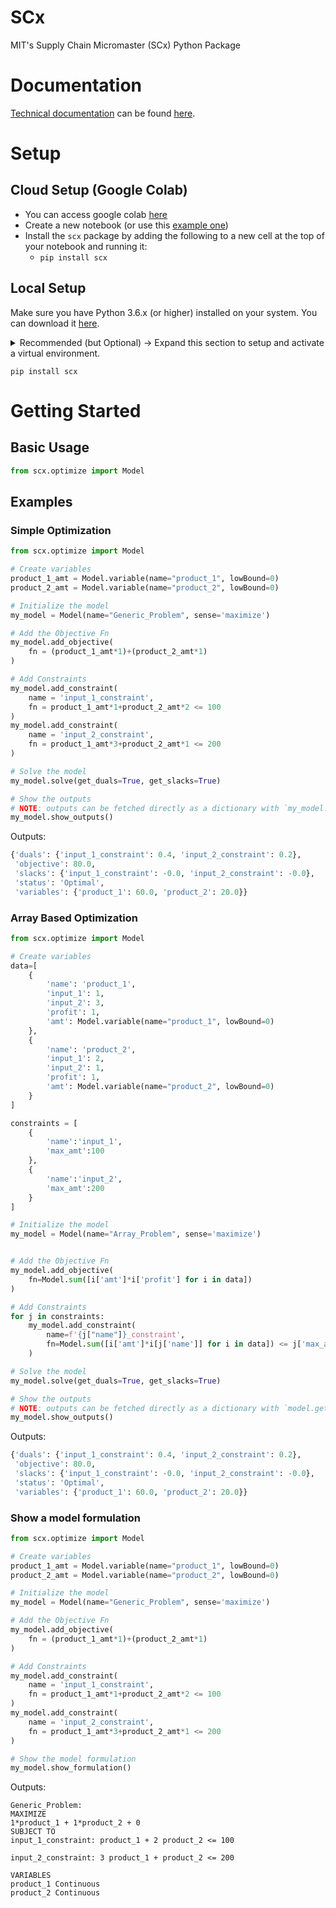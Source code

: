 SCx
==========
MIT's Supply Chain Micromaster (SCx) Python Package

# Documentation
[Technical documentation](https://connor-makowski.github.io/scx/index.html) can be found [here](https://connor-makowski.github.io/scx/index.html).

# Setup

## Cloud Setup (Google Colab)
- You can access google colab [here](https://colab.research.google.com/)
- Create a new notebook (or use this [example one](https://colab.research.google.com/github/connor-makowski/python_for_scx/blob/main/notebooks/optimization/P1.ipynb))
- Install the `scx` package by adding the following to a new cell at the top of your notebook and running it:
  - `pip install scx`


## Local Setup
Make sure you have Python 3.6.x (or higher) installed on your system. You can download it [here](https://www.python.org/downloads/).
<details>
<summary>
Recommended (but Optional) -> Expand this section to setup and activate a virtual environment.
</summary>

  - Install (or upgrade) virtualenv:
  ```
  python3 -m pip install --upgrade virtualenv
  ```
  - Create your virtualenv named `venv`:
  ```
  python3 -m virtualenv venv
  ```
  - Activate your virtual environment
    - On Unix (Mac or Linux):
    ```
    source venv/bin/activate
    ```
    - On Windows:
    ```
    venv\scripts\activate
    ```
</details>

```
pip install scx
```

# Getting Started

## Basic Usage
```py
from scx.optimize import Model
```

## Examples

### Simple Optimization
```py
from scx.optimize import Model

# Create variables
product_1_amt = Model.variable(name="product_1", lowBound=0)
product_2_amt = Model.variable(name="product_2", lowBound=0)

# Initialize the model
my_model = Model(name="Generic_Problem", sense='maximize')

# Add the Objective Fn
my_model.add_objective(
    fn = (product_1_amt*1)+(product_2_amt*1)
)

# Add Constraints
my_model.add_constraint(
    name = 'input_1_constraint',
    fn = product_1_amt*1+product_2_amt*2 <= 100
)
my_model.add_constraint(
    name = 'input_2_constraint',
    fn = product_1_amt*3+product_2_amt*1 <= 200
)

# Solve the model
my_model.solve(get_duals=True, get_slacks=True)

# Show the outputs
# NOTE: outputs can be fetched directly as a dictionary with `my_model.get_outputs()`
my_model.show_outputs()
```
Outputs:
```py
{'duals': {'input_1_constraint': 0.4, 'input_2_constraint': 0.2},
 'objective': 80.0,
 'slacks': {'input_1_constraint': -0.0, 'input_2_constraint': -0.0},
 'status': 'Optimal',
 'variables': {'product_1': 60.0, 'product_2': 20.0}}

```

### Array Based Optimization
```py
from scx.optimize import Model

# Create variables
data=[
    {
        'name': 'product_1',
        'input_1': 1,
        'input_2': 3,
        'profit': 1,
        'amt': Model.variable(name="product_1", lowBound=0)
    },
    {
        'name': 'product_2',
        'input_1': 2,
        'input_2': 1,
        'profit': 1,
        'amt': Model.variable(name="product_2", lowBound=0)
    }
]

constraints = [
    {
        'name':'input_1',
        'max_amt':100
    },
    {
        'name':'input_2',
        'max_amt':200
    }
]

# Initialize the model
my_model = Model(name="Array_Problem", sense='maximize')


# Add the Objective Fn
my_model.add_objective(
    fn=Model.sum([i['amt']*i['profit'] for i in data])
)

# Add Constraints
for j in constraints:
    my_model.add_constraint(
        name=f'{j["name"]}_constraint',
        fn=Model.sum([i['amt']*i[j['name']] for i in data]) <= j['max_amt']
    )

# Solve the model
my_model.solve(get_duals=True, get_slacks=True)

# Show the outputs
# NOTE: outputs can be fetched directly as a dictionary with `model.get_outputs()`
my_model.show_outputs()
```
Outputs:
```py
{'duals': {'input_1_constraint': 0.4, 'input_2_constraint': 0.2},
 'objective': 80.0,
 'slacks': {'input_1_constraint': -0.0, 'input_2_constraint': -0.0},
 'status': 'Optimal',
 'variables': {'product_1': 60.0, 'product_2': 20.0}}
```

### Show a model formulation
```py
from scx.optimize import Model

# Create variables
product_1_amt = Model.variable(name="product_1", lowBound=0)
product_2_amt = Model.variable(name="product_2", lowBound=0)

# Initialize the model
my_model = Model(name="Generic_Problem", sense='maximize')

# Add the Objective Fn
my_model.add_objective(
    fn = (product_1_amt*1)+(product_2_amt*1)
)

# Add Constraints
my_model.add_constraint(
    name = 'input_1_constraint',
    fn = product_1_amt*1+product_2_amt*2 <= 100
)
my_model.add_constraint(
    name = 'input_2_constraint',
    fn = product_1_amt*3+product_2_amt*1 <= 200
)

# Show the model formulation
my_model.show_formulation()
```
Outputs:
```
Generic_Problem:
MAXIMIZE
1*product_1 + 1*product_2 + 0
SUBJECT TO
input_1_constraint: product_1 + 2 product_2 <= 100

input_2_constraint: 3 product_1 + product_2 <= 200

VARIABLES
product_1 Continuous
product_2 Continuous
```
